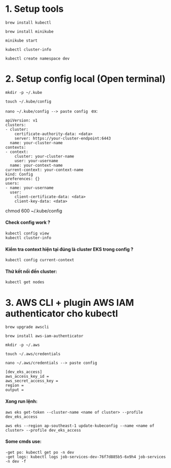 # 1. Setup tools
```brew install kubectl```

```brew install minikube```

```minikube start```

```kubectl cluster-info```

```kubectl create namespace dev```

# 2. Setup config local (Open terminal)

```mkdir -p ~/.kube```

```touch ~/.kube/config```

```nano ~/.kube/config --> paste config ```
ex: 
```
apiVersion: v1
clusters:
- cluster:
    certificate-authority-data: <data>
    server: https://your-cluster-endpoint:6443
  name: your-cluster-name
contexts:
- context:
    cluster: your-cluster-name
    user: your-username
  name: your-context-name
current-context: your-context-name
kind: Config
preferences: {}
users:
- name: your-username
  user:
    client-certificate-data: <data>
    client-key-data: <data>
```
chmod 600 ~/.kube/config

#### Check config work ?
```
kubectl config view
kubectl cluster-info
```

#### Kiểm tra context hiện tại đúng là cluster EKS trong config ?
```
kubectl config current-context
```

#### Thử kết nối đến cluster:
```
kubectl get nodes
```

# 3. AWS CLI + plugin AWS IAM authenticator cho kubectl
```
brew upgrade awscli
```

```
brew install aws-iam-authenticator
```

```mkdir -p ~/.aws```

```touch ~/.aws/credentials```

```nano ~/.aws/credentials --> paste config ```

```
[dev_eks_access] 
aws_access_key_id =  
aws_secret_access_key =
region =
output =
```

#### Xong run lệnh: 
```
aws eks get-token --cluster-name <name of cluster> --profile dev_eks_access 
```

```
aws eks --region ap-southeast-1 update-kubeconfig --name <name of cluster> --profile dev_eks_access
```

#### Some cmds use:
```
-get po: kubectl get po -n dev
-get logs: kubectl logs job-services-dev-76f7d885b5-6x9h4 job-services -n dev -f
```
